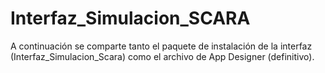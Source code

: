 # Interfaz_Simulacion_SCARA
A continuación se comparte tanto el paquete de instalación de la interfaz (Interfaz_Simulacion_Scara) como el archivo de App Designer (definitivo). 
